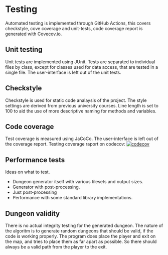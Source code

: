 # Testing

Automated testing is implemented through GitHub Actions, this covers checkstyle, cove coverage and unit-tests, code coverage report is generated with Covecov.io.

## Unit testing
Unit tests are implemented using JUnit. Tests are separated to individual files by class, except for classes used for data access, that are tested in a single file. The user-interface is left out of the unit tests.

## Checkstyle
Checkstyle is used for static code analaysis of the project. The style settings are derived from previous university courses. Line length is set to 100 to aid the use of more descriptive naming for methods and variables.

## Code coverage
Test coverage is measured using JaCoCo. The user-interface is left out of the coverage report.
Testing coverage raport on codecov:
[![codecov](https://codecov.io/gh/juhakaup/WFC_dungeon_gen/branch/master/graph/badge.svg)](https://codecov.io/gh/juhakaup/WFC_dungeon_gen)

## Performance tests

Ideas on what to test.
* Dungeon generator itself with various tilesets and output sizes.
* Generator with post-processing.
* Just post-processing
* Performance with some standard library implementations.

## Dungeon validity
There is no actual integrity testing for the generated dungeon. The nature of the algoritm is to generate random dungeons that should be valid, if the code is working properly. The program does place the player and exit on the map, and tries to place them as far apart as possible. So there should always be a valid path from the player to the exit.